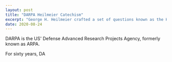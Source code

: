 ```yaml
---
layout: post
title: "DARPA Heilmeier Catechism"
excerpt: "George H. Heilmeier crafted a set of questions known as the Heilmeier Catechism to help Agency officials think through and evaluate proposed research programs."
date: 2020-08-24
---
```


DARPA is the US' Defense Advanced Research Projects Agency, formerly known as ARPA.

For sixty years, DA
